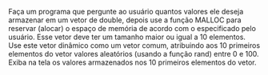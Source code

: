 Faça um programa que pergunte ao usuário quantos valores ele deseja armazenar em
um vetor de double, depois use a função MALLOC para reservar (alocar) o espaço de
memória de acordo com o especificado pelo usuário. Esse vetor deve ter um tamanho
maior ou igual a 10 elementos. Use este vetor dinâmico como um vetor comum, atribuindo 
aos 10 primeiros elementos do vetor valores aleatórios (usando a função rand)
entre 0 e 100. Exiba na tela os valores armazenados nos 10 primeiros elementos do
vetor.